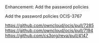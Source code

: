 Enhancement: Add the password policies

Add the password policies OCIS-3767

https://github.com/owncloud/ocis/pull/7285
https://github.com/owncloud/ocis/pull/7194
https://github.com/cs3org/reva/pull/4147
